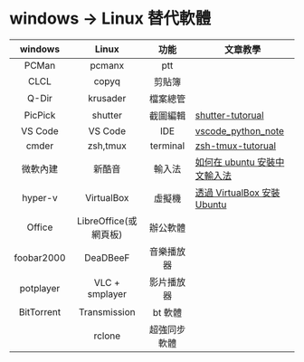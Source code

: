 # windows -> Linux 替代軟體

|   windows  |         Linux         |     功能     | 文章教學                                                                                                            |
|:----------:|:---------------------:|:------------:|---------------------------------------------------------------------------------------------------------------------|
|    PCMan   |         pcmanx        |      ptt     |                                                                                                                     |
|    CLCL    |         copyq         |    剪貼簿    |                                                                                                                     |
|    Q-Dir   |        krusader       |   檔案總管   |                                                                                                                     |
|   PicPick  |        shutter        |   截圖編輯   | [shutter-tutorual](https://github.com/twtrubiks/linux-note/tree/master/shutter-tutorual)                            |
|   VS Code  |        VS Code        |      IDE     | [vscode_python_note](https://github.com/twtrubiks/vscode_python_note)                                               |
|    cmder   |        zsh,tmux       |   terminal   | [zsh-tmux-tutorual](https://github.com/twtrubiks/linux-note/tree/master/zsh-tmux-tutorual)                          |
|  微軟內建  |         新酷音        |    輸入法    | [如何在 ubuntu 安裝中文輸入法](https://github.com/twtrubiks/linux-note/tree/master/chinese-input-methods-on-ubuntu) |
|   hyper-v  |       VirtualBox      |    虛擬機    | [透過 VirtualBox 安裝 Ubuntu](https://youtu.be/lI1EMwhW6lE)                                                         |
|   Office   | LibreOffice(或網頁板) |   辦公軟體   |                                                                                                                     |
| foobar2000 |        DeaDBeeF       |  音樂播放器  |                                                                                                                     |
|  potplayer |     VLC + smplayer    |  影片播放器  |                                                                                                                     |
| BitTorrent |      Transmission     |    bt 軟體   |                                                                                                                     |
|            |         rclone        | 超強同步軟體 |                                                                                                                     |